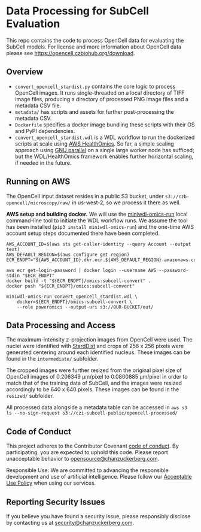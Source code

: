 # Data Processing for SubCell Evaluation 

This repo contains the code to process OpenCell data for evaluating the SubCell models. For license and more information about OpenCell data please see https://opencell.czbiohub.org/download.

## Overview

* `convert_opencell_stardist.py` contains the core logic to process OpenCell images. It runs single-threaded on a local directory of TIFF image files, producing a directory of processed PNG image files and a metadata CSV file.
* `metadata/` has scripts and assets for further post-processing the metadata CSV.
* `Dockerfile` specifies a docker image bundling these scripts with their OS and PyPI dependencies.
* `convert_opencell_stardist.wdl` is a WDL workflow to run the dockerized scripts at scale using [AWS HealthOmics](https://aws.amazon.com/healthomics/). So far, a simple scaling approach using [GNU parallel](https://www.gnu.org/software/parallel/ß) on a single large worker node has sufficed; but the WDL/HealthOmics framework enables further horizontal scaling, if needed in the future.

## Running on AWS

The OpenCell input dataset resides in a public S3 bucket, under `s3://czb-opencell/microscopy/raw/` in us-west-2, so we process it there as well.

**AWS setup and building docker.** We will use the [miniwdl-omics-run](https://github.com/miniwdl-ext/miniwdl-omics-run) local command-line tool to initiate the WDL workflow runs. We assume the tool has been installed (`pip3 install miniwdl-omics-run`) and the one-time AWS account setup steps documented there have been completed.

```
AWS_ACCOUNT_ID=$(aws sts get-caller-identity --query Account --output text)
AWS_DEFAULT_REGION=$(aws configure get region)
ECR_ENDPT="${AWS_ACCOUNT_ID}.dkr.ecr.${AWS_DEFAULT_REGION}.amazonaws.com"

aws ecr get-login-password | docker login --username AWS --password-stdin "$ECR_ENDPT"
docker build -t "${ECR_ENDPT}/omics:subcell-convert" .
docker push "${ECR_ENDPT}/omics:subcell-convert"

miniwdl-omics-run convert_opencell_stardist.wdl \
    docker=${ECR_ENDPT}/omics:subcell-convert \
    --role poweromics --output-uri s3://OUR-BUCKET/out/
```

## Data Processing and Access

The maximum-intensity z-projection images from OpenCell were used. The nuclei were identified with [StardDist](https://stardist.net/) and crops of 256 x 256 pixels were generated centering around each identified nucleus. These images can be found in the `intermediate/` subfolder. 

The cropped images were further resized from the original pixel size of OpenCell images of 0.206349 μm/pixel to 0.0800885 μm/pixel in order to match that of the training data of SubCell, and the images were resized accordingly to be 640 x 640 pixels. These images can be found in the `resized/` subfolder.

All processed data alongside a metadata table can be accessed in `aws s3 ls --no-sign-request s3://czi-subcell-public/opencell-processed/`

## Code of Conduct

This project adheres to the Contributor Covenant [code of conduct](https://github.com/chanzuckerberg/.github/blob/master/CODE_OF_CONDUCT.md). By participating, you are expected to uphold this code. Please report unacceptable behavior to [opensource@chanzuckerberg.com](mailto:opensource@chanzuckerberg.com).

Responsible Use: We are committed to advancing the responsible development and use of artificial intelligence. Please follow our [Acceptable Use Policy](https://virtualcellmodels.cziscience.com/acceptable-use-policy) when using our services.

## Reporting Security Issues

If you believe you have found a security issue, please responsibly disclose by contacting us at [security@chanzuckerberg.com](mailto:security@chanzuckerberg.com).
